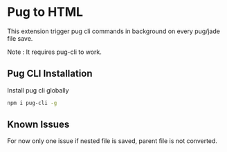
# Pug to HTML

This extension trigger pug cli commands in background on every pug/jade file save.

Note : It requires pug-cli to work.


## Pug CLI Installation

Install pug cli globally

```bash
npm i pug-cli -g
```
    
## Known Issues

For now only one issue if nested file is saved, parent file is not converted.
